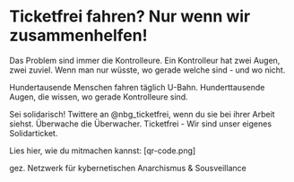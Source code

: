 # Ticketfrei fahren? Nur wenn wir zusammenhelfen!

Das Problem sind immer die Kontrolleure.
Ein Kontrolleur hat zwei Augen, zwei zuviel.
Wenn man nur wüsste, wo gerade welche sind - und wo nicht.

Hundertausende Menschen fahren täglich U-Bahn.
Hunderttausende Augen, die wissen, wo gerade Kontrolleure sind.

Sei solidarisch! Twittere an @nbg_ticketfrei, wenn du sie bei ihrer Arbeit siehst.
Überwache die Überwacher.
Ticketfrei - Wir sind unser eigenes Solidarticket.

Lies hier, wie du mitmachen kannst: [qr-code.png]

gez. Netzwerk für kybernetischen Anarchismus & Sousveillance
